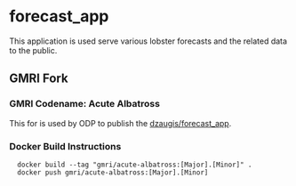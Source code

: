 # forecast_app
This application is used serve various lobster forecasts and the related data to the public.

## GMRI Fork
### GMRI Codename: Acute Albatross

This for is used by ODP to publish the [dzaugis/forecast_app](https://github.com/dzaugis/forecast_app). 

### Docker Build Instructions
```
  docker build --tag "gmri/acute-albatross:[Major].[Minor]" .
  docker push gmri/acute-albatross:[Major].[Minor]
```


